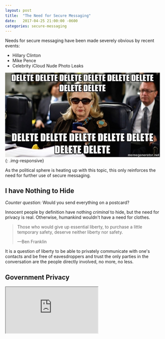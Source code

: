 ```yaml
---
layout: post
title:  "The Need for Secure Messaging"
date:   2017-04-25 21:00:00 -0600
categories: secure-messaging
---
```

Needs for secure messaging have been made severely obvious by recent events:

* Hillary Clinton
* Mike Pence
* Celebrity iCloud Nude Photo Leaks

![Hillary Clinton][hillary]{: .img-responsive}

As the political sphere is heating up with this topic, this only reinforces
the need for further use of secure messaging.

## I have Nothing to Hide

_Counter question:_ Would you send everything on a postcard?

Innocent people by definition have nothing _criminal_ to hide, but the need for
privacy is real. Otherwise, humankind wouldn't have a need for clothes.

>Those who would give up essential liberty, to purchase a little temporary
>safety, deserve neither liberty nor safety.
>
>—Ben Franklin

It is a question of liberty to be able to privately communicate with one's
contacts and be free of eavesdroppers and trust the only parties in the
conversation are the people directly involved, no more, no less.

## Government Privacy

<div class="embed-responsive embed-responsive-16by9">
	<iframe class="embed-responsive-item" src="https://www.youtube.com/embed/XEVlyP4_11M?start=1584" allowfullscreen></iframe>
</div>

[hillary]: /assets/images/hillary.jpg
